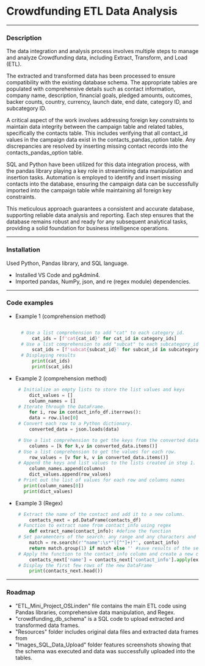 # Crowdfunding ETL Data Analysis 
___

### Description

The data integration and analysis process involves multiple steps to manage and analyze Crowdfunding data, including Extract, Transform, and Load (ETL).

The extracted and transformed data has been processed to ensure compatibility with the existing database schema. The appropriate tables are populated with comprehensive details such as contact information, company name, description, financial goals, pledged amounts, outcomes, backer counts, country, currency, launch date, end date, category ID, and subcategory ID.

A critical aspect of the work involves addressing foreign key constraints to maintain data integrity between the campaign table and related tables, specifically the contacts table. This includes verifying that all contact_id values in the campaign data exist in the contacts_pandas_option table. Any discrepancies are resolved by inserting missing contact records into the contacts_pandas_option table.

SQL and Python have been utilized for this data integration process, with the pandas library playing a key role in streamlining data manipulation and insertion tasks. Automation is employed to identify and insert missing contacts into the database, ensuring the campaign data can be successfully imported into the campaign table while maintaining all foreign key constraints.

This meticulous approach guarantees a consistent and accurate database, supporting reliable data analysis and reporting. Each step ensures that the database remains robust and ready for any subsequent analytical tasks, providing a solid foundation for business intelligence operations.

___

### Installation

Used Python, Pandas library, and SQL language.
* Installed VS Code and pgAdmin4.
* Imported pandas, NumPy, json, and re (regex module) dependencies.

___

### Code examples

* Example 1 (comprehension method)
  ```python

    # Use a list comprehension to add "cat" to each category_id. 
        cat_ids = [f'cat{cat_id}' for cat_id in category_ids]
    # Use a list comprehension to add "subcat" to each subcategory_id.
        scat_ids = [f'subcat{subcat_id}' for subcat_id in subcategory_ids]
    # Displaying results 
        print(cat_ids)
        print(scat_ids)
  ```

* Example 2 (comprehension method) 
   ```python
    # Initialize an empty lists to store the list values and keys
        dict_values = []
        column_names = []
    # Iterate through the DataFrame.
        for i, row in contact_info_df.iterrows():
        data = row.iloc[0]
    # Convert each row to a Python dictionary.
        converted_data = json.loads(data)

    # Use a list comprehension to get the keys from the converted data.
        columns = [k for k,v in converted_data.items()]
    # Use a list comprehension to get the values for each row.
        row_values = [v for k, v in converted_data.items()]
    # Append the keys and list values to the lists created in step 1.  
        column_names.append(columns)
        dict_values.append(row_values)
    # Print out the list of values for each row and columns names
      print(column_names[0])
      print(dict_values)
   ```

* Example 3 (Regex)
   ```python
    # Extract the name of the contact and add it to a new column.
        contacts_next = pd.DataFrame(contacts_df)
    # Function to extract name from contact_info using regex
        def extract_name(contact_info): #define the function
    # Set paramenters of the search: any range and any characters and whitespaces after "name" except the double quote.
        match = re.search(r'"name":\s*"([^"]+)"', contact_info) 
        return match.group(1) if match else '' #save results of the search if the match is found
    # Apply the function to the contact_info column and create a new column 'name'
        contacts_next['name'] = contacts_next['contact_info'].apply(extract_name)
    # Display the first few rows of the new DataFrame
        print(contacts_next.head())

___
### Roadmap

* "ETL_Mini_Project_OSLinden" file contains the main ETL code using Pandas libraries, comprehensive data manipulation, and Regex.
* "crowdfunding_db_schema" is a SQL code to upload extracted and transformed data frames.
* "Resources" folder includes original data files and extracted data frames from
* "Images_SQL_Data_Upload" folder features screenshots showing that the schema was executed and data was successfully uploaded into the tables.
